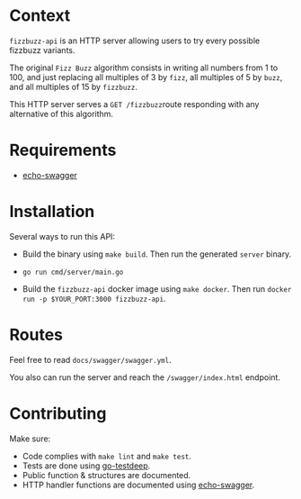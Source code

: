 # Context

`fizzbuzz-api` is an HTTP server allowing users to try every possible fizzbuzz variants.

The original `Fizz Buzz` algorithm consists in writing all numbers from 1 to 100, and just
 replacing all multiples of 3 by `fizz`, all multiples of 5 by `buzz`, and all multiples of 15 by `fizzbuzz`.

This HTTP server serves a `GET /fizzbuzz`route responding with any alternative of this algorithm.

# Requirements

- [echo-swagger](https://github.com/swaggo/echo-swagger)

# Installation

Several ways to run this API:

- Build the binary using `make build`. Then run the generated `server` binary.

- `go run cmd/server/main.go`

- Build the `fizzbuzz-api` docker image using `make docker`.
Then run `docker run -p $YOUR_PORT:3000 fizzbuzz-api`.

# Routes

Feel free to read `docs/swagger/swagger.yml`.

You also can run the server and reach the `/swagger/index.html` endpoint.

# Contributing

Make sure: 
- Code complies with `make lint` and `make test`.
- Tests are done using [go-testdeep](https://github.com/maxatome/go-testdeep).
- Public function & structures are documented.
- HTTP handler functions are documented using [echo-swagger](https://github.com/swaggo/swag#declarative-comments-format).
